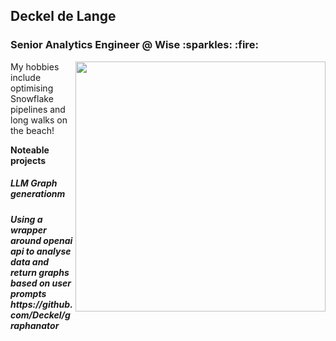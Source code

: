 <h2> Deckel de Lange </h2> 
<h3> Senior Analytics Engineer @ Wise :sparkles: :fire: </h3>


<img align='right' src='https://viralviralvideos.com/wp-content/uploads/2014/06/GIF-Hacker.gif' width='400'>

 My hobbies include optimising Snowflake pipelines and long walks on the beach!

<b> Noteable projects </b>

<h5> LLM Graph generationm <h5> 
Using a wrapper around openai api to analyse data and return graphs based on user prompts
https://github.com/Deckel/graphanator
